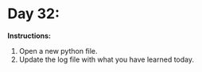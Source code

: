 # Day 32: 
**Instructions:** 
1. Open a new python file.
2. Update the log file with what you have learned today.
